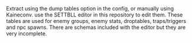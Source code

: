 Extract using the dump tables option in the config, or manually using Kaineconv. use the SETTBLL editor in this repository to edit them. These tables are used for enemy groups, enemy stats, droptables, traps/triggers and npc spawns. There are schemas included with the editor but they are very incomplete.